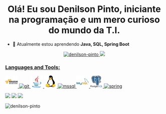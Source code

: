 <!-- Opções de temas: https://github.com/anuraghazra/github-readme-stats/blob/master/themes/README.md -->

<h1 align="center">Olá! Eu sou Denilson Pinto, iniciante na programação e um mero curioso do mundo da T.I.</h1>

- 🌱 Atualmente estou aprendendo **Java, SQL, Spring Boot**

<!-- - 📄 Saiba mais sobre mim em [https://www.linkedin.com/in/denilson-pinto/](https://www.linkedin.com/in/denilson-pinto/) -->


<!-- ![Anurag's GitHub stats](https://github-readme-stats.vercel.app/api?username=denilson-pinto&show_icons=true&theme=github_dark) -->

<!--
[![Top Langs](https://github-readme-stats.vercel.app/api/top-langs/?username=denilson-pinto&layout=compact&theme=github_dark)](https://github.com/denilson-pinto/github-readme-stats)
-->
<div>
  <p align="center">
    <a href="https://github.com/denilson-pinto">
    <img height="180em" src="https://github-readme-stats.vercel.app/api?username=denilson-pinto&show_icons=true&theme=github_dark&include_all_commits=true&count_private=true" alt="denilson-pinto" />
    <img height="130em" src="https://github-readme-stats.vercel.app/api/top-langs/?username=denilson-pinto&layout=compact&langs_count=16&theme=github_dark" />
  </p>
</div>


<!--
<h3 align="left">Connect with me:</h3>
<p align="left">
<a href="https://twitter.com/denilsonpinto89" target="blank"><img align="center" src="https://raw.githubusercontent.com/rahuldkjain/github-profile-readme-generator/master/src/images/icons/Social/twitter.svg" alt="denilsonpinto89" height="30" width="40" /></a>
<a href="https://linkedin.com/in/denilson-pinto" target="blank"><img align="center" src="https://raw.githubusercontent.com/rahuldkjain/github-profile-readme-generator/master/src/images/icons/Social/linked-in-alt.svg" alt="denilson-pinto" height="30" width="40" /></a>
<a href="https://www.hackerrank.com/denilsonpinto89" target="blank"><img align="center" src="https://raw.githubusercontent.com/rahuldkjain/github-profile-readme-generator/master/src/images/icons/Social/hackerrank.svg" alt="denilsonpinto89" height="30" width="40" /></a>
</p>
-->

<h3 align="left">Languages and Tools:</h3>
<p align="left"> <a href="https://aws.amazon.com" target="_blank" rel="noreferrer"> <img src="https://raw.githubusercontent.com/devicons/devicon/master/icons/amazonwebservices/amazonwebservices-original-wordmark.svg" alt="aws" width="40" height="40"/> </a> <a href="https://git-scm.com/" target="_blank" rel="noreferrer"> <img src="https://www.vectorlogo.zone/logos/git-scm/git-scm-icon.svg" alt="git" width="40" height="40"/> </a> <a href="https://www.java.com" target="_blank" rel="noreferrer"> <img src="https://raw.githubusercontent.com/devicons/devicon/master/icons/java/java-original.svg" alt="java" width="40" height="40"/> </a> <a href="https://www.linux.org/" target="_blank" rel="noreferrer"> <img src="https://raw.githubusercontent.com/devicons/devicon/master/icons/linux/linux-original.svg" alt="linux" width="40" height="40"/> </a> <a href="https://www.microsoft.com/en-us/sql-server" target="_blank" rel="noreferrer"> <img src="https://www.svgrepo.com/show/303229/microsoft-sql-server-logo.svg" alt="mssql" width="40" height="40"/> </a> <a href="https://www.mysql.com/" target="_blank" rel="noreferrer"> <img src="https://raw.githubusercontent.com/devicons/devicon/master/icons/mysql/mysql-original-wordmark.svg" alt="mysql" width="40" height="40"/> </a> <a href="https://www.postgresql.org" target="_blank" rel="noreferrer"> <img src="https://raw.githubusercontent.com/devicons/devicon/master/icons/postgresql/postgresql-original-wordmark.svg" alt="postgresql" width="40" height="40"/> </a> <a href="https://spring.io/" target="_blank" rel="noreferrer"> <img src="https://www.vectorlogo.zone/logos/springio/springio-icon.svg" alt="spring" width="40" height="40"/> </a> </p>


<div>
<!--<p align="left"> <a href="https://twitter.com/denilsonpinto89" target="blank"><img src="https://img.shields.io/twitter/follow/denilsonpinto89?logo=twitter&style=for-the-badge" alt="denilsonpinto89" -->
  <p align="left">
  <a href="https://www.linkedin.com/in/denilson-pinto/" target="blank"><img src="https://img.shields.io/badge/-LinkedIn-0E76A8?style=for-the-badge&logo=linkedin&logoColor=white" target="_blank"></a>  
  <a href="https://twitter.com/denilsonpinto89" target="blank"><img src="https://img.shields.io/badge/Twitter-00aced?style=for-the-badge&logo=twitter&logoColor=white" target="_blank"></a>
  <a href="https://www.hackerrank.com/denilsonpinto89" target="blank"><img src="https://img.shields.io/badge/Hackerrank-3CB371?style=for-the-badge&logo=hackerrank&logoColor=white" target="_blank"></a>
</p>
</div>


<p align="left"> <img src="https://komarev.com/ghpvc/?username=denilson-pinto&label=Profile%20views&color=0e75b6&style=flat" alt="denilson-pinto" /> </p>




<!--
**denilson-pinto/denilson-pinto** is a ✨ _special_ ✨ repository because its `README.md` (this file) appears on your GitHub profile.

Here are some ideas to get you started:

- 🔭 I’m currently working on ...
- 🌱 I’m currently learning ...
- 👯 I’m looking to collaborate on ...
- 🤔 I’m looking for help with ...
- 💬 Ask me about ...
- 📫 How to reach me: ...
- 😄 Pronouns: ...
- ⚡ Fun fact: ...
-->
